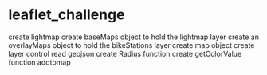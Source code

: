 # leaflet_challenge
create lightmap
create baseMaps object to hold the lightmap layer
create an overlayMaps object to hold the bikeStations layer
create map object
create layer control
read geojson
create Radius function
create getColorValue function
addtomap
